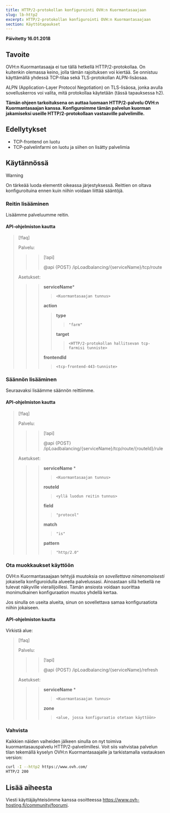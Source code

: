 ```yaml
---
title: HTTP/2-protokollan konfigurointi OVH:n Kuormantasaajaan
slug: lb-http2
excerpt: HTTP/2-protokollan konfigurointi OVH:n Kuormantasaajaan
section: Käyttötapaukset
---
```


**Päivitetty 16.01.2018**

## Tavoite

OVH:n Kuormantasaaja ei tue tällä hetkellä HTTP/2-protokollaa. On kuitenkin olemassa keino, jolla tämän rajoituksen voi kiertää. Se onnistuu käyttämällä yhdessä TCP-tilaa sekä TLS-protokollan ALPN-lisäosaa.


ALPN (Application-Layer Protocol Negotiation) on TLS-lisäosa, jonka avulla sovelluskerros voi valita, mitä protokollaa käytetään (tässä tapauksessa h2).

**Tämän ohjeen tarkoituksena on auttaa luomaan HTTP/2-palvelu OVH:n Kuormantasaajan kanssa. Konfiguroimme tämän palvelun kuorman jakamiseksi useille HTTP/2-protokollaan vastaaville palvelimille.**


## Edellytykset

- TCP-frontend on luotu
- TCP-palvelinfarmi on luotu ja siihen on lisätty palvelimia


## Käytännössä

> [!warning]
>
> On tärkeää luoda elementit oikeassa järjestyksessä. Reittien on oltava konfiguroituina ennen kuin niihin voidaan liittää sääntöjä.
> 


### Reitin lisääminen

Lisäämme palveluumme reitin.


#### API-ohjelmiston kautta

> [!faq]
>
> Palvelu:
>
>> > [!api]
>> >
>> > @api {POST} /ipLoadbalancing/{serviceName}/tcp/route
>> >
>>
>
> Asetukset:
>
>> > **serviceName***
>> >
>> >> `<Kuormantasaajan tunnus>`
>> >
>> > **action**
>> >
>> >> **type**
>> >> >
>> >> > `"farm"`
>> >>
>> >> **target**
>> >> >
>> >> > `<HTTP/2-protokollan hallitsevan tcp-farmisi tunniste>`
>> >
>> > **frontendId**
>> >
>> >> `<tcp-frontend-443-tunniste>`
>


### Säännön lisääminen

Seuraavaksi lisäämme säännön reittiimme.



#### API-ohjelmiston kautta

> [!faq]
>
> Palvelu:
>
>> > [!api]
>> >
>> > @api {POST} /ipLoadbalancing/{serviceName}/tcp/route/{routeId}/rule
>> >
>>
>
> Asetukset:
>
>> > **serviceName** *
>> >
>> >> `<Kuormantasaajan tunnus>`
>> >
>> > **routeId**
>> >
>> >> `<yllä luodun reitin tunnus>`
>> >
>> > **field**
>> >
>> >> `"protocol"`
>> >
>> > **match**
>> >
>> >> `"is"`
>> >
>> > **pattern**
>> >
>> >> `"http/2.0"`
>


### Ota muokkaukset käyttöön

OVH:n Kuormantasaajaan tehtyjä muutoksia on *sovellettava nimenomaisesti* jokaisella konfiguroidulla alueella palvelussasi. Ainoastaan sillä hetkellä ne tulevat näkyville vierailijoillesi. Tämän ansiosta voidaan suorittaa monimutkainen konfiguraation muutos yhdellä kertaa.

Jos sinulla on useita alueita, sinun on sovellettava samaa konfiguraatiota niihin jokaiseen.


#### API-ohjelmiston kautta

Virkistä alue:

> [!faq]
>
> Palvelu:
>
>> > [!api]
>> >
>> > @api {POST} /ipLoadbalancing/{serviceName}/refresh
>> >
>>
>
> Asetukset:
>
>> > **serviceName** *
>> >
>> >> `<Kuormantasaajan tunnus>`
>> >
>> > **zone**
>> >
>> >> `<alue, jossa konfiguraatio otetaan käyttöön>`
>

### Vahvista

Kaikkien näiden vaiheiden jälkeen sinulla on nyt toimiva kuormantasauspalvelu HTTP/2-palvelimillesi. Voit siis vahvistaa palvelun tilan tekemällä kyselyn OVH:n Kuormantasaajalle ja tarkistamalla vastauksen version:

```bash
curl -I --http2 https://www.ovh.com/
HTTP/2 200
```

## Lisää aiheesta

Viesti käyttäjäyhteisömme kanssa osoitteessa <https://www.ovh-hosting.fi/community/foorumi>.